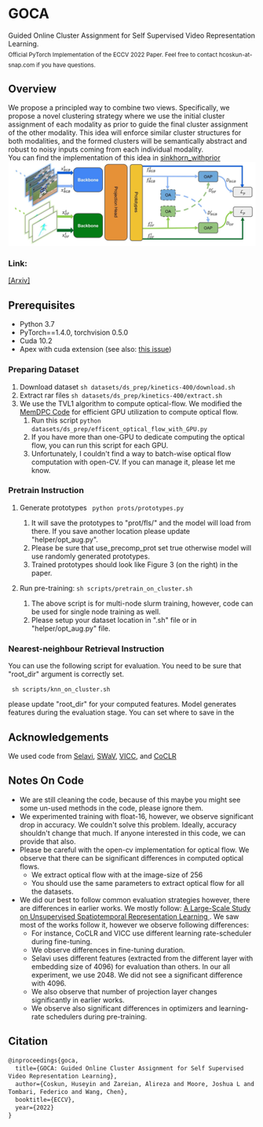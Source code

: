 # GOCA
Guided Online Cluster Assignment for Self Supervised Video Representation Learning. 
<br>
<sub>Official PyTorch Implementation of the ECCV 2022 Paper. Feel free to contact hcoskun-at-snap.com if you have questions.</sub>

## Overview
We propose a principled way to combine two views. Specifically, we propose a novel clustering strategy where we use the initial cluster
assignment of each modality as prior to guide the final cluster assignment of the
other modality. This idea will enforce similar cluster structures for both modalities, and the formed clusters will be semantically abstract and robust to noisy
inputs coming from each individual modality. 
<br>
You can find the implementation of this idea in [sinkhorn_withprior](https://github.com/Seleucia/goca/blob/main/helper/train_utils.py#L210)
<img src="figs/architecture-1.jpg"  width="1584">
### Link: 

[[Arxiv]](https://arxiv.org/abs/2207.10158)

## Prerequisites
* Python 3.7
* PyTorch==1.4.0, torchvision 0.5.0
* Cuda 10.2
* Apex with cuda extension (see also: [this issue](https://github.com/facebookresearch/swav/issues/18#issuecomment-748123838))

### Preparing Dataset
1. Download dataset ```sh datasets/ds_prep/kinetics-400/download.sh```
2. Extract rar files ```sh datasets/ds_prep/kinetics-400/extract.sh```
3. We use the TVL1 algorithm to compute optical-flow.  We modified the [MemDPC Code](https://github.com/TengdaHan/MemDPC/blob/master/process_data/src/extract_ff.py) for efficient GPU utilization to compute optical flow.
    1. Run this script `python datasets/ds_prep/efficent_optical_flow_with_GPU.py`
    2. If you have more than one-GPU to dedicate computing the optical flow, you can run this script for each GPU.
    3. Unfortunately, I couldn't find a way to batch-wise optical flow computation with open-CV. If you can manage it, please let me know.
  
### Pretrain Instruction

1. Generate prototypes 
` python prots/prototypes.py`
    1. It will save the prototypes to "prot/fls/" and the model will load from there. If you save another location please update "helper/opt_aug.py".
    2. Please be sure that use_precomp_prot set true otherwise model will use randomly generated prototypes.
    3. Trained prototypes should look like Figure 3 (on the right) in the paper. 

2. Run pre-training: `sh scripts/pretrain_on_cluster.sh`
    1. The above script is for multi-node slurm training, however, code can be used for single node training as well.
    2. Please setup your dataset location in ".sh" file or in "helper/opt_aug.py" file.


### Nearest-neighbour Retrieval Instruction

You can use the following script for evaluation. You need to be sure that "root_dir" argument is correctly set.
```
 sh scripts/knn_on_cluster.sh
```
please update "root_dir" for your computed features. Model generates features during the evaluation stage. You can set where to save in the 

## Acknowledgements
We used code from [Selavi](https://github.com/facebookresearch/selavi), [SWaV](https://github.com/facebookresearch/swav), [VICC](https://github.com/martinetoering/ViCC), and [CoCLR](https://github.com/TengdaHan/CoCLR)

## Notes On Code
 * We are still cleaning the code, because of this maybe you might see some un-used methods in the code, please ignore them. 
 * We experimented training with float-16, however, we observe significant drop in accuracy. We couldn't solve this problem. Ideally, accuracy shouldn't change that much. If anyone interested in this code, we can provide that also. 
 * Please be careful with the open-cv implementation for optical flow. We observe that there can be significant differences in computed optical flows.
   * We extract optical flow with at the image-size of 256
   * You should use the same parameters to extract optical flow for all the datasets.
 * We did our best to follow common evaluation strategies however, there are differences in earlier works. We mostly follow: [A Large-Scale Study on Unsupervised Spatiotemporal Representation Learning
](https://arxiv.org/abs/2104.14558). We saw most of the works follow it, however we observe following differences: 
    * For instance, CoCLR and VICC use different learning rate-scheduler during fine-tuning.
    * We observe differences in fine-tuning duration. 
    * Selavi uses different features (extracted from the different layer with embedding size of 4096) for evaluation than others. In our all experiment, we use 2048. We did not see a significant difference with 4096. 
    * We also observe that number of projection layer changes significantly in earlier works.  
    * We observe also significant differences in optimizers and learning-rate schedulers during pre-training. 
    
## Citation
```
@inproceedings{goca,
  title={GOCA: Guided Online Cluster Assignment for Self Supervised Video Representation Learning},
  author={Coskun, Huseyin and Zareian, Alireza and Moore, Joshua L and Tombari, Federico and Wang, Chen},
  booktitle={ECCV},
  year={2022}
}
```
